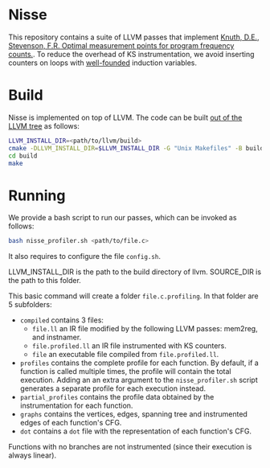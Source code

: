 # Nisse
This repository contains a suite of LLVM passes that implement [Knuth, D.E., Stevenson, F.R. Optimal measurement points for program frequency counts.](https://doi.org/10.1007/BF01951942).
To reduce the overhead of KS instrumentation, we avoid inserting counters on loops with [well-founded](https://en.wikipedia.org/wiki/Well-founded_relation) induction variables.

# Build
Nisse is implemented on top of LLVM.
The code can be built [out of the LLVM tree](https://github.com/banach-space/llvm-tutor#helloworld-your-first-pass) as follows:

```bash
LLVM_INSTALL_DIR=<path/to/llvm/build>
cmake -DLLVM_INSTALL_DIR=$LLVM_INSTALL_DIR -G "Unix Makefiles" -B build/ .
cd build
make
```

# Running
We provide a bash script to run our passes, which can be invoked as follows:

```bash
bash nisse_profiler.sh <path/to/file.c>
```

It also requires to configure the file `config.sh`.

LLVM_INSTALL_DIR is the path to the build directory of llvm.
SOURCE_DIR is the path to this folder.

This basic command will create a folder `file.c.profiling`.
In that folder are 5 subfolders:
* `compiled` contains 3 files:
  *  `file.ll` an IR file modified by the following LLVM passes: mem2reg, and instnamer.
  *  `file.profiled.ll` an IR file instrumented with KS counters.
  *  `file` an executable file compiled from `file.profiled.ll`.
* `profiles` contains the complete profile for each function. By default, if a function is called multiple times, the profile will contain the total execution. Adding an an extra argument to the `nisse_profiler.sh` script generates a separate profile for each execution instead.
* `partial_profiles` contains the profile data obtained by the instrumentation for each function.
* `graphs` contains the vertices, edges, spanning tree and instrumented edges of each function's CFG.
* `dot` contains a `dot` file with the representation of each function's CFG.

Functions with no branches are not instrumented (since their execution is always linear).